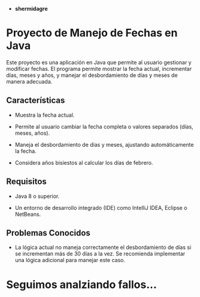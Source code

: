 - **shermidagre**


# Proyecto de Manejo de Fechas en Java


Este proyecto es una aplicación en Java que permite al usuario gestionar y modificar fechas. El programa permite mostrar la fecha actual, incrementar días, meses y años, y manejar el desbordamiento de días y meses de manera adecuada.


## Características


- Muestra la fecha actual.

- Permite al usuario cambiar la fecha completa o valores separados (días, meses, años).

- Maneja el desbordamiento de días y meses, ajustando automáticamente la fecha.

- Considera años bisiestos al calcular los días de febrero.


## Requisitos


- Java 8 o superior.

- Un entorno de desarrollo integrado (IDE) como IntelliJ IDEA, Eclipse o NetBeans.

## Problemas Conocidos

- La lógica actual no maneja correctamente el desbordamiento de días si se incrementan más de 30 días a la vez. Se recomienda implementar una lógica adicional para manejar este caso.



# Seguimos analziando fallos...
